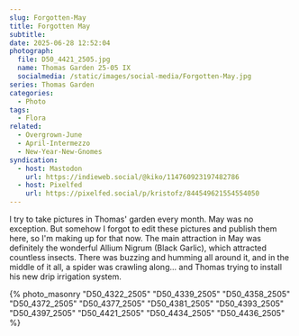 ```yaml
---
slug: Forgotten-May
title: Forgotten May
subtitle:
date: 2025-06-28 12:52:04
photograph:
  file: D50_4421_2505.jpg
  name: Thomas Garden 25-05 IX
  socialmedia: /static/images/social-media/Forgotten-May.jpg
series: Thomas Garden
categories:
  - Photo
tags:
  - Flora
related:
  - Overgrown-June
  - April-Intermezzo
  - New-Year-New-Gnomes
syndication:
  - host: Mastodon
    url: https://indieweb.social/@kiko/114760923197482786
  - host: Pixelfed
    url: https://pixelfed.social/p/kristofz/844549621554554050
---
```


I try to take pictures in Thomas' garden every month. May was no exception. But somehow I forgot to edit these pictures and publish them here, so I'm making up for that now. The main attraction in May was definitely the wonderful Allium Nigrum (Black Garlic), which attracted countless insects. There was buzzing and humming all around it, and in the middle of it all, a spider was crawling along... and Thomas trying to install his new drip irrigation system.

<!-- more -->

{% photo_masonry
  "D50_4322_2505"
  "D50_4339_2505"
  "D50_4358_2505"
  "D50_4372_2505"
  "D50_4377_2505"
  "D50_4381_2505"
  "D50_4393_2505"
  "D50_4397_2505"
  "D50_4421_2505"
  "D50_4434_2505"
  "D50_4436_2505"
%}
